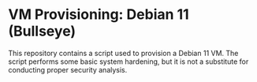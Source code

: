 # VM Provisioning: Debian 11 (Bullseye)

This repository contains a script used to provision a Debian 11 VM.
The script performs some basic system hardening,
but it is not a substitute for conducting proper security analysis.

